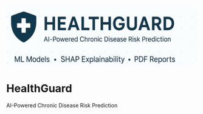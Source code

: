 ![healthguard-banner](/assets/banner_resized.PNG)
# HealthGuard
AI-Powered Chronic Disease Risk Prediction
